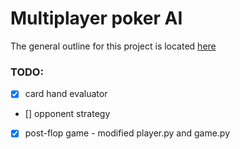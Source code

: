 # Multiplayer poker AI 

The general outline for this project is located [here](https://docs.google.com/document/d/1zoIaEfRAAT-VjQAq6Jvh9zhmUQAf13CJb77YE9rOhT8/edit?usp=sharing)


### TODO:
- [x] card hand evaluator
- [] opponent strategy
- [x] post-flop game - modified player.py and game.py
